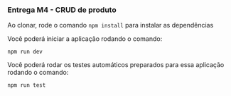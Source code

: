 ### Entrega M4 - CRUD de produto

Ao clonar, rode o comando `npm install` para instalar as dependências

Você poderá iniciar a aplicação rodando o comando:

```
npm run dev
```

Você poderá rodar os testes automáticos preparados para essa aplicação rodando o comando:

```
npm run test
```
